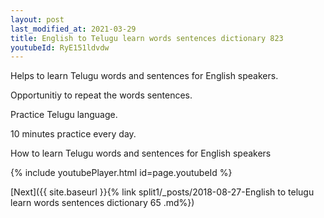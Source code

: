 ```yaml
---
layout: post
last_modified_at: 2021-03-29
title: English to Telugu learn words sentences dictionary 823 
youtubeId: RyE151ldvdw
---
```

 
 
Helps to learn Telugu words and sentences for English speakers.

Opportunitiy to repeat the words sentences. 

Practice Telugu language. 
 
10 minutes practice every day. 
 
How to learn Telugu words and sentences for English speakers 
 
{% include youtubePlayer.html id=page.youtubeId %}
 
 
[Next]({{ site.baseurl }}{% link  split1/_posts/2018-08-27-English to telugu learn words sentences dictionary 65 .md%})
 
